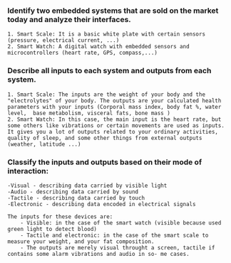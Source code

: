 ### Identify two embedded systems that are sold on the market today and analyze their interfaces.
    1. Smart Scale: It is a basic white plate with certain sensors (pressure, electrical current, ...)
    2. Smart Watch: A digital watch with embedded sensors and microcontrollers (heart rate, GPS, compass,...)

### Describe all inputs to each system and outputs from each system.

    1. Smart Scale: The inputs are the weight of your body and the "electrolytes" of your body. The outputs are your calculated health parameters with your inputs (Corporal mass index, body fat %, water level,  base metabolism, visceral fats, bone mass )
    2. Smart Watch: In this case, the main input is the heart rate, but some others like vibrations or certain movements are used as inputs. It gives you a lot of outputs related to your ordinary activities, quality of sleep, and some other things from external outputs (weather, latitude ...)

### Classify the inputs and outputs based on their mode of interaction: 
    -Visual - describing data carried by visible light
    -Audio - describing data carried by sound
    -Tactile - describing data carried by touch 
    -Electronic - describing data encoded in electrical signals

    The inputs for these devices are:
        - Visible: in the case of the smart watch (visible because used green light to detect blood)
        - Tactile and electronic: in the case of the smart scale to measure your weight, and your fat composition.
        - The outputs are merely visual throught a screen, tactile if contains some alarm vibrations and audio in so- me cases.
